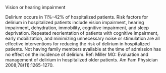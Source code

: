 Vision or hearing impairment

Delirium occurs in 11%–42% of hospitalized patients. Risk factors for delirium in hospitalized patients
include vision impairment, hearing impairment, dehydration, immobility, cognitive impairment, and sleep
deprivation. Repeated reorientation of patients with cognitive impairment, early mobilization, and
minimizing unnecessary noise or stimulation are all effective interventions for reducing the risk of delirium
in hospitalized patients. Not having family members available at the time of admission has no effect on
the incidence of delirium.
Ref: Miller MO: Evaluation and management of delirium in hospitalized older patients. Am Fam Physician 2008;78(11):1265-1270.